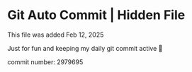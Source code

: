 # Git Auto Commit | Hidden File

This file was added Feb 12, 2025

Just for fun and keeping my daily git commit active 🤪

commit number: 2979695
